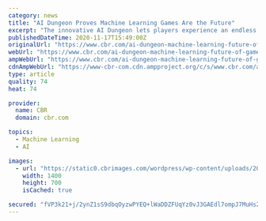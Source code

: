 ```yaml
---
category: news
title: "AI Dungeon Proves Machine Learning Games Are the Future"
excerpt: "The innovative AI Dungeon lets players experience an endless text adventure and could change how games tell their stories in a MAJOR way."
publishedDateTime: 2020-11-17T15:49:00Z
originalUrl: "https://www.cbr.com/ai-dungeon-machine-learning-future-of-games/"
webUrl: "https://www.cbr.com/ai-dungeon-machine-learning-future-of-games/"
ampWebUrl: "https://www.cbr.com/ai-dungeon-machine-learning-future-of-games/amp/"
cdnAmpWebUrl: "https://www-cbr-com.cdn.ampproject.org/c/s/www.cbr.com/ai-dungeon-machine-learning-future-of-games/amp/"
type: article
quality: 74
heat: 74

provider:
  name: CBR
  domain: cbr.com

topics:
  - Machine Learning
  - AI

images:
  - url: "https://static0.cbrimages.com/wordpress/wp-content/uploads/2020/11/AI-Dungeon-Feature02.jpg"
    width: 1400
    height: 700
    isCached: true

secured: "fVP3k21+j/2ynZ1sS9dbqOyzwPYEQ+lWaDDZFUqYz0vJ3GAEdl7ompJ7MuHs2uwb8sSH+w5tNbd9bWF5YWCuebr7WT3FbSVPBKta8Bp/fzBCkUbF3TJ5mxgxYswGOMVEh/ieU8lu9E1q//08qNjmhZWWyoKLdcyVXaiPrUd62plrumHIncsuLWtoslsjnIlPD2QLAl9OJ11HzQXQxEKbZHcaW9WtDaTwW61tnI00kLjM7r/UA9GXZ8KPg4ZDEd63gInwjiwFp4Q9lGYAeskUnOB/6mlKcvufjgtSUN/mIUWjxvpLNkTK/g9w5cpy3e5YtpWEzEcXsIj6DWS6wtNiOtZmG4HQl3LMyRLPqPxmLEo=;MtFS/s3Vj0yyZFluPQ3f2A=="
---
```


